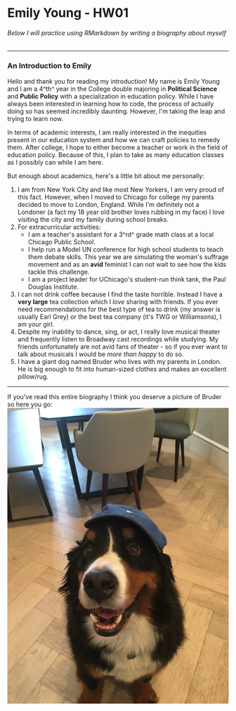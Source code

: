 # Emily Young - HW01  
###### *Below I will practice using RMarkdown by writing a biography about myself*   
***
### An Introduction to Emily  
Hello and thank you for reading my introduction! My name is Emily Young and I 
am a 4^th^ year in the College double majoring in **Political Science** and **Public Policy** 
with a specialization in education policy. While I have always been interested in learning 
how to code, the process of actually doing so has seemed incredibly daunting. However, I'm taking
the leap and trying to learn now.

In terms of academic interests, I am really interested in the inequities present in our education 
system and how we can craft policies to remedy them.
After college, I hope to either become a teacher or work in the field of education 
policy. Because of this, I plan to take as many education
classes as I possibly can while I am here. 

But enough about academics, here's a little bit about me personally: 

1. I am from New York City and like most New Yorkers, I am very proud of this fact. 
However, when I moved to Chicago for college my parents decided to move to London, England.
While I'm definitely not a Londoner (a fact my 18 year old
brother loves rubbing in my face) I love visiting the city and my family during school breaks.  
2. For extracurricular activities:
    + I am a teacher's assistant for a 3^rd^ grade math class at a local Chicago Public School.
    + I help run a Model UN conference for high school students to teach them debate skills. 
  This year we are simulating the woman's suffrage movement and as an **avid** feminist 
  I can not wait to see how the kids tackle this challenge.  
    + I am a project leader for UChicago's student-run think tank, the Paul
  Douglas Institute.  
3. I can not drink coffee because I find the taste horrible. Instead I have a 
**very large** tea collection which I *love* sharing with friends. If you ever need 
recommendations for the best type of tea to drink (my answer is usually Earl Grey) 
or the best tea company (it's TWG or Williamsons), I am your girl. 
4. Despite my inability to dance, sing, or act, I really love musical theater
and frequently listen to Broadway cast recordings while studying. My friends unfortunately
are not avid fans of theater - so if you ever want to talk about musicals I would be 
*more than happy* to do so.
5. I have a giant dog named Bruder who lives with my parents in London.
He is big enough to fit into human-sized clothes and makes an excellent pillow/rug.

***

If you've read this entire biography I think you deserve a picture of Bruder so here you go:
![](IMG_4301.jpeg)

